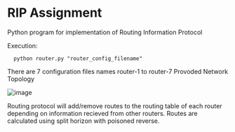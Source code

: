 # RIP Assignment

Python program for implementation of Routing Information Protocol

Execution:

      python router.py "router_config_filename"

There are 7 configuration files names router-1 to router-7
Provoded Network Topology

![image](https://user-images.githubusercontent.com/49428931/135781907-07fd16e6-04b5-4d0e-b618-7b1944b44ba1.png)

Routing protocol will add/remove routes to the routing table of each router depending on information recieved from other routers. Routes are calculated using split horizon with poisoned reverse.
